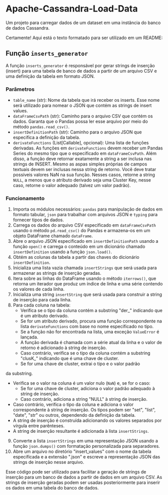 # Apache-Cassandra-Load-Data
 Um projeto para carregar dados de um dataset em uma instância do banco de dados Cassandra.
 
 Certamente! Aqui está o texto formatado para ser utilizado em um README:

## Função `inserts_generator`

A função `inserts_generator` é responsável por gerar strings de inserção (insert) para uma tabela de banco de dados a partir de um arquivo CSV e uma definição da tabela em formato JSON.

### Parâmetros

- `table_name` (str): Nome da tabela que irá receber os inserts. Esse nome será utilizado para nomear o JSON que contém as strings de insert values.
- `dataFrameCsvPath` (str): Caminho para o arquivo CSV que contém os dados. Garanta que o Pandas possa ler esse arquivo por meio do método `pandas.read_csv()`.
- `insertDefinitionPath` (str): Caminho para o arquivo JSON que especifica a definição da tabela.
- `derivateFunctions` (List[Callable], opcional): Uma lista de funções derivadas. As funções em `derivateFunctions` devem receber um Pandas Series do mesmo tipo que o especificado em `dataFrameCsvPath`. Além disso, a função deve retornar exatamente a string a ser inclusa nas strings de INSERT. Mesmo as aspas simples próprias de campos textuais devem ser inclusas nessa string de retorno. Você deve tratar possíveis valores NaN na sua função. Nesses casos, retorne a string `NULL`, a menos que o atributo derivado seja uma Cluster Key, nesse caso, retorne o valor adequado (talvez um valor padrão).

### Funcionamento

1. Importa os módulos necessários: `pandas` para manipulação de dados em formato tabular, `json` para trabalhar com arquivos JSON e `typing` para fornecer tipos de dados.
2. Carrega os dados do arquivo CSV especificado em `dataFrameCsvPath` usando o método `pd.read_csv()` do Pandas e armazena-os em um objeto DataFrame chamado `dataFrame`.
3. Abre o arquivo JSON especificado em `insertDefinitionPath` usando a função `open()` e carrega o conteúdo em um dicionário chamado `insertDefinition` usando a função `json.load()`.
4. Obtém as colunas da tabela a partir das chaves do dicionário `insertDefinition`.
5. Inicializa uma lista vazia chamada `insertStrings` que será usada para armazenar as strings de inserção geradas.
6. Itera sobre as linhas do DataFrame usando o método `iterrows()`, que retorna um iterador que produz um índice de linha e uma série contendo os valores de cada linha.
7. Inicializa uma string `insertString` que será usada para construir a string de inserção para cada linha.
8. Para cada coluna na tabela:
   - Verifica se o tipo da coluna contém a substring "der_" indicando que é um atributo derivado.
   - Se for um atributo derivado, procura uma função correspondente na lista `derivateFunctions` com base no nome especificado no tipo.
   - Se a função não for encontrada na lista, uma exceção `ValueError` é lançada.
   - A função derivada é chamada com a série atual da linha e o valor de retorno é adicionado à string de inserção.
   - Caso contrário, verifica se o tipo da coluna contém a substring "clusK_" indicando que é uma chave de cluster.
   - Se for uma chave de cluster, extrai o tipo e o valor padrão

 da substring.
   - Verifica se o valor na coluna é um valor nulo (`NaN`) e, se for o caso:
     - Se for uma chave de cluster, adiciona o valor padrão adequado à string de inserção.
     - Caso contrário, adiciona a string "NULL" à string de inserção.
   - Caso contrário, verifica o tipo da coluna e adiciona o valor correspondente à string de inserção. Os tipos podem ser "set", "list", "date", "str" ou outros, dependendo da definição da tabela.
   - A string de inserção é construída adicionando os valores separados por vírgula entre parênteses.
   - A string de inserção resultante é adicionada à lista `insertStrings`.
9. Converte a lista `insertStrings` em uma representação JSON usando a função `json.dumps()` com formatação personalizada para separadores.
10. Abre um arquivo no diretório "insert_values" com o nome da tabela especificada e a extensão ".json" e escreve a representação JSON das strings de inserção nesse arquivo.

Esse código pode ser utilizado para facilitar a geração de strings de inserção para um banco de dados a partir de dados em um arquivo CSV. As strings de inserção geradas podem ser usadas posteriormente para inserir os dados em uma tabela do banco de dados.
